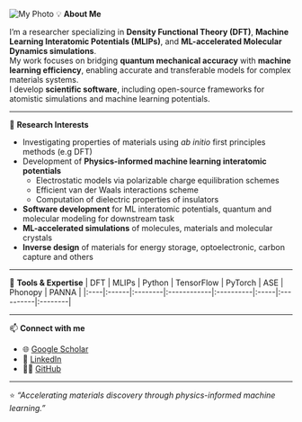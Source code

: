 ![My Photo](https://github.com/yusufshaidu/yusufshaidu.github.io/main/linkedin_picture.jpeg)
💡 **About Me**

I’m a researcher specializing in **Density Functional Theory (DFT)**, **Machine Learning Interatomic Potentials (MLIPs)**, and **ML-accelerated Molecular Dynamics simulations**.  
My work focuses on bridging **quantum mechanical accuracy** with **machine learning efficiency**, enabling accurate and transferable models for complex materials systems.  
I develop **scientific software**, including open-source frameworks for atomistic simulations and machine learning potentials.

---

🧠 **Research Interests**
- Investigating properties of materials using _ab initio_ first principles methods (e.g DFT)
- Development of **Physics-informed machine learning interatomic potentials**
  - Electrostatic models via polarizable charge equilibration schemes
  - Efficient van der Waals interactions scheme
  - Computation of dielectric properties of insulators
- **Software development** for ML interatomic potentials, quantum and molecular modeling for downstream task
- **ML-accelerated simulations** of molecules, materials and molecular crystals
- **Inverse design** of materials for energy storage, optoelectronic, carbon capture and others


---

🧩 **Tools & Expertise**
| DFT | MLIPs | Python | TensorFlow | PyTorch | ASE | Phonopy | PANNA |
|:----|:------|:--------|:------------|:----------|:-----|:----------|:--------|

---

📫 **Connect with me**
- 🌐 [Google Scholar](https://scholar.google.com/citations?user=nmKIMX0AAAAJ&hl=en)
- 💼 [LinkedIn](https://www.linkedin.com/in/yusuf-shaidu-73b170a2)
- 🧑‍💻 [GitHub](https://github.com/yusufshaidu)

---

⭐ _“Accelerating materials discovery through physics-informed machine learning.”_
